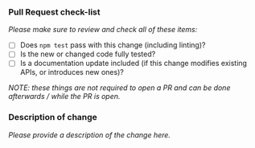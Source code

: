 ### Pull Request check-list

_Please make sure to review and check all of these items:_

- [ ] Does `npm test` pass with this change (including linting)?
- [ ] Is the new or changed code fully tested?
- [ ] Is a documentation update included (if this change modifies existing APIs, or introduces new ones)?

_NOTE: these things are not required to open a PR and can be done
afterwards / while the PR is open._

### Description of change

_Please provide a description of the change here._
